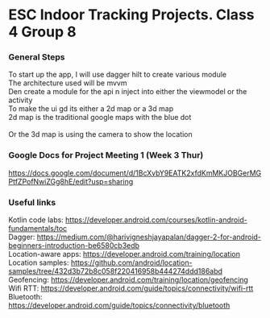 # ESC Indoor Tracking Projects. Class 4 Group 8
### General Steps
To start up the app, I will use dagger hilt to create various module<br>
The architecture used will be mvvm<br>
Den create a module for the api n inject into either the viewmodel or the activity<br>
To make the ui gd its either a 2d map or a 3d map<br>
2d map is the traditional google maps with the blue dot<br>  
Or the 3d map is using the camera to show the location

### Google Docs for Project Meeting 1 (Week 3 Thur)
https://docs.google.com/document/d/1BcXvbY9EATK2xfdKmMKJOBGerMGPtfZPofNwiZGg8hE/edit?usp=sharing  
### Useful links
Kotlin code labs: https://developer.android.com/courses/kotlin-android-fundamentals/toc  
Dagger: https://medium.com/@harivigneshjayapalan/dagger-2-for-android-beginners-introduction-be6580cb3edb  
Location-aware apps: https://developer.android.com/training/location  
Location samples: https://github.com/android/location-samples/tree/432d3b72b8c058f220416958b444274ddd186abd  
Geofencing: https://developer.android.com/training/location/geofencing  
Wifi RTT: https://developer.android.com/guide/topics/connectivity/wifi-rtt  
Bluetooth: https://developer.android.com/guide/topics/connectivity/bluetooth
